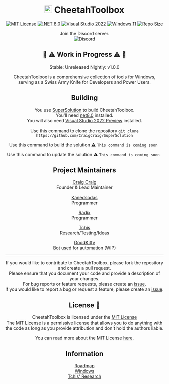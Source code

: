 <div align=center>
 
# <a href="http://github.com/CraigCraig"><img src="Resources/cheetah.ico" width=24 height=24 /><a/> CheetahToolbox

[![MIT License](https://img.shields.io/github/license/CraigCraig/CheetahToolbox?style=flat-square)](https://pickalicense.com/licenses/mit/)
[![.NET 8.0](https://img.shields.io/badge/.NET-8.0-512BD4?style=flat-square&logo=.net)](https://dotnet.microsoft.com/download/dotnet/8.0)
[![Visual Studio 2022](https://img.shields.io/badge/Visual%20Studio-2022-5C2D91?style=flat-square&logo=visual-studio)](https://visualstudio.microsoft.com/vs/preview/)
[![Windows 11](https://img.shields.io/badge/Windows-11-0078D6?style=flat-square&logo=windows)](https://www.microsoft.com/en-us/windows/windows-11)
[![Repo Size](https://img.shields.io/github/repo-size/CraigCraig/CheetahToolbox?style=flat-square)](http://github.com/CraigCraig/CheetahToolbox)

Join the Discord server.<br>
[![Discord](https://img.shields.io/discord/1191111275749572658?style=flat-square&logo=discord)](https://discord.gg/cvfjHKE5Ee)

## 👷 ⚠️ Work in Progress ⚠️ 👷

Stable: Unreleased
Nightly: v1.0.0

CheetahToolbox is a comprehensive collection of tools for Windows, serving as a Swiss Army Knife for Developers and Power Users.<br>

## Building

You use [SuperSolution](https://github.com/CraigCraig/SuperSolution) to build CheetahToolbox.<br>
You'll need [net8.0](http://microsoft.com/net/download/dotnet-core/8.0) installed.<br>
You will also need [Visual Studio 2022 Preview](https://visualstudio.microsoft.com/vs/preview/) installed.<br>

Use this command to clone the repository
`git clone https://github.com/CraigCraig/SuperSolution`

Use this command to build the solution
⚠ `This command is coming soon `

Use this command to update the solution
⚠️ `This command is coming soon `

## Project Maintainers

[Craig Craig](https://github.com/CraigCraig)<br>
Founder & Lead Maintainer

[Kanedsodas](https://github.com/Kanedsodas)<br>
Programmer

[Radix](https://github.com/RADIXTheProto)<br>
Programmer

[Tchis](https://github.com/Tchisz)<br>
Research/Testing/Ideas

[GoodKitty](https://github.com/GoodKittyBot)<br>
Bot used for automation (WIP)

---

If you would like to contribute to CheetahToolbox, please fork the repository and create a pull request.<br>
Please ensure that you document your code and provide a description of your changes.<br>
For bug reports or feature requests, please create an [issue](https://github.com/CraigCraig/CheetahToolbox/issues/new).<br>
If you would like to report a bug or request a feature, please create an [issue](https://github.com/CraigCraig/CheetahToolbox/issues/new).<br>
## License :book:
CheetahToolbox is licensed under the [MIT License](LICENSE.md)<br>
The MIT License is a permissive license that allows you to do anything with the code as long as you provide attribution and don't hold the authors liable.<br>

You can read more about the MIT License [here](https://choosealicense.com/licenses/mit/).

## Information

[Roadmap](Information/Roadmap.md)<br>
[Windows](Information/Windows.md)<br>
[Tchis' Research](Information/Tchis-Research.md)
</div>
